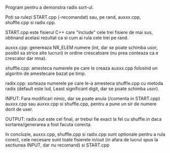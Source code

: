 Program pentru a demonstra radix sort-ul.

Poti sa rulezi START.cpp (-recomandat) sau, pe rand, auxxx.cpp, shuffle.cpp si radix.cpp. 

START.cpp este fisierul C++ care "include" cele trei fisiere de mai sus, obtinand acelasi rezultat ca si cum ai rula cele trei pe rand.


auxxx.cpp:
 genereaza NR_ELEM numere (int, dar se poate schimba usor, posibil sa strice alte lucruri) in ordine crescatoare (nu prea conteaza ca e crescator dar mna).


shuffle.cpp:
 amesteca numerele pe care le creaza auxxx.cpp folosind un algoritm de amestecare bazat pe timp.


radix.cpp:
 sorteaza numerele pe care le-a amesteca shuffle.cpp cu metoda radix (default este lsd, Least significant digit, dar se poate schimba usor).


INPUT: Fara modificari nimic, dar se poate anula (/comenta in START.cpp) auxxx.cpp sau auxxx.cpp si shuffle.cpp, pentru a pune un sir de numere dorit de user.


OUTPUT: radix.out este cel final, ar trebui fie exact la fel cu shuffle.in daca sortarea/generarea a fost facuta corecta.


In concluzie, auxxx.cpp, shuffle.cpp si radix.cpp sunt optionale pentru a rula corect, cele necesare sunt toate fisierele in/out (in afara de lucrul spus la sectiunea INPUT, dar nu recomand) si START.cpp
